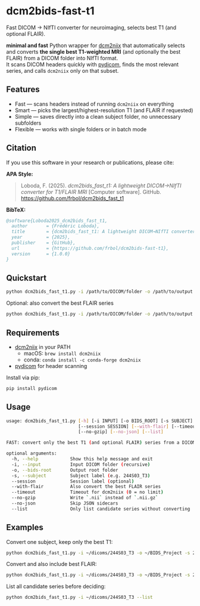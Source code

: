 # dcm2bids-fast-t1
Fast DICOM → NIfTI converter for neuroimaging, selects best T1 (and optional FLAIR).


**minimal and fast** Python wrapper for [dcm2niix](https://github.com/rordenlab/dcm2niix) that automatically selects and converts **the single best T1-weighted MRI** (and optionally the best FLAIR) from a DICOM folder into NIfTI format.  
It scans DICOM headers quickly with [pydicom](https://github.com/pydicom/pydicom), finds the most relevant series, and calls `dcm2niix` only on that subset.

## Features
- Fast — scans headers instead of running `dcm2niix` on everything  
- Smart — picks the largest/highest-resolution T1 (and FLAIR if requested)  
- Simple — saves directly into a clean subject folder, no unnecessary subfolders  
- Flexible — works with single folders or in batch mode
  
## Citation

If you use this software in your research or publications, please cite:

**APA Style:**
> Loboda, F. (2025). *dcm2bids_fast_t1: A lightweight DICOM→NIfTI converter for T1/FLAIR MRI* [Computer software]. GitHub. https://github.com/frbol/dcm2bids_fast_t1
> 

**BibTeX:**
```bibtex
@software{Loboda2025_dcm2bids_fast_t1,
  author       = {Frédéric Loboda},
  title        = {dcm2bids_fast_t1: A lightweight DICOM→NIfTI converter for T1/FLAIR MRI},
  year         = {2025},
  publisher    = {GitHub},
  url          = {https://github.com/frbol/dcm2bids-fast-t1},
  version      = {1.0.0}
}
```


## Quickstart

```bash
python dcm2bids_fast_t1.py -i /path/to/DICOM/folder -o /path/to/output -s SUBJECT_ID
```

Optional: also convert the best FLAIR series

```bash
python dcm2bids_fast_t1.py -i /path/to/DICOM/folder -o /path/to/output -s SUBJECT_ID --with-flair
```

## Requirements

- [dcm2niix](https://github.com/rordenlab/dcm2niix) in your PATH  
  - macOS: `brew install dcm2niix`  
  - conda: `conda install -c conda-forge dcm2niix`  
- [pydicom](https://pydicom.github.io/) for header scanning

Install via pip:

```bash
pip install pydicom
```

## Usage

```bash
usage: dcm2bids_fast_t1.py [-h] [-i INPUT] [-o BIDS_ROOT] [-s SUBJECT]
                           [--session SESSION] [--with-flair] [--timeout TIMEOUT]
                           [--no-gzip] [--no-json] [--list]

FAST: convert only the best T1 (and optional FLAIR) series from a DICOM folder.

optional arguments:
  -h, --help            Show this help message and exit
  -i, --input           Input DICOM folder (recursive)
  -o, --bids-root       Output root folder
  -s, --subject         Subject label (e.g. 244S03_T3)
  --session             Session label (optional)
  --with-flair          Also convert the best FLAIR series
  --timeout             Timeout for dcm2niix (0 = no limit)
  --no-gzip             Write `.nii` instead of `.nii.gz`
  --no-json             Skip JSON sidecars
  --list                Only list candidate series without converting
```

## Examples

Convert one subject, keep only the best T1:

```bash
python dcm2bids_fast_t1.py -i ~/dicoms/244S03_T3 -o ~/BIDS_Project -s 244S03_T3
```

Convert and also include best FLAIR:

```bash
python dcm2bids_fast_t1.py -i ~/dicoms/244S03_T3 -o ~/BIDS_Project -s 244S03_T3 --with-flair
```

List all candidate series before deciding:

```bash
python dcm2bids_fast_t1.py -i ~/dicoms/244S03_T3 --list
